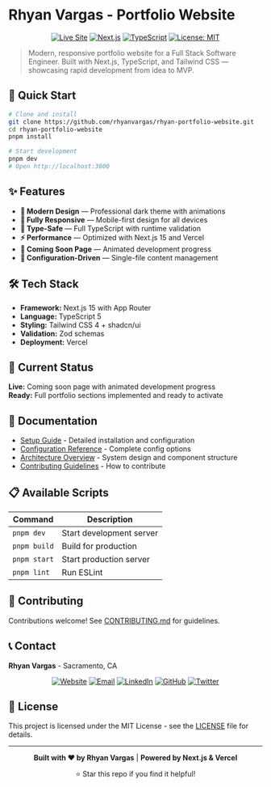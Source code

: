 # Rhyan Vargas - Portfolio Website

<div align="center">

[![Live Site](https://img.shields.io/badge/Live%20Site-rhyan.dev-blue?style=for-the-badge&logo=vercel)](https://www.rhyan.dev)
[![Next.js](https://img.shields.io/badge/Next.js-15-black?style=for-the-badge&logo=next.js)](https://nextjs.org/)
[![TypeScript](https://img.shields.io/badge/TypeScript-5-blue?style=for-the-badge&logo=typescript)](https://www.typescriptlang.org/)
[![License: MIT](https://img.shields.io/badge/License-MIT-yellow.svg?style=for-the-badge)](https://opensource.org/licenses/MIT)

</div>

> Modern, responsive portfolio website for a Full Stack Software Engineer. Built with Next.js, TypeScript, and Tailwind CSS — showcasing rapid development from idea to MVP.

## 🚀 Quick Start

```bash
# Clone and install
git clone https://github.com/rhyanvargas/rhyan-portfolio-website.git
cd rhyan-portfolio-website
pnpm install

# Start development
pnpm dev
# Open http://localhost:3000
```

## ✨ Features

- **🎨 Modern Design** — Professional dark theme with animations
- **📱 Fully Responsive** — Mobile-first design for all devices
- **🎯 Type-Safe** — Full TypeScript with runtime validation
- **⚡ Performance** — Optimized with Next.js 15 and Vercel
- **🚧 Coming Soon Page** — Animated development progress
- **🔧 Configuration-Driven** — Single-file content management

## 🛠️ Tech Stack

- **Framework:** Next.js 15 with App Router
- **Language:** TypeScript 5
- **Styling:** Tailwind CSS 4 + shadcn/ui
- **Validation:** Zod schemas
- **Deployment:** Vercel

## 🚧 Current Status

**Live:** Coming soon page with animated development progress  
**Ready:** Full portfolio sections implemented and ready to activate

## 📖 Documentation

- [Setup Guide](docs/setup.md) - Detailed installation and configuration
- [Configuration Reference](docs/configuration.md) - Complete config options
- [Architecture Overview](docs/architecture.md) - System design and component structure
- [Contributing Guidelines](CONTRIBUTING.md) - How to contribute

## 📋 Available Scripts

| Command | Description |
|---------|-------------|
| `pnpm dev` | Start development server |
| `pnpm build` | Build for production |
| `pnpm start` | Start production server |
| `pnpm lint` | Run ESLint |

## 🤝 Contributing

Contributions welcome! See [CONTRIBUTING.md](CONTRIBUTING.md) for guidelines.

## 📞 Contact

**Rhyan Vargas** - Sacramento, CA

<div align="center">

[![Website](https://img.shields.io/badge/Website-rhyan.dev-blue?style=flat-square&logo=google-chrome)](https://rhyan.dev)
[![Email](https://img.shields.io/badge/Email-hello@rhyan.dev-red?style=flat-square&logo=gmail)](mailto:hello@rhyan.dev)
[![LinkedIn](https://img.shields.io/badge/LinkedIn-rhyanvargas-blue?style=flat-square&logo=linkedin)](https://linkedin.com/in/rhyanvargas)
[![GitHub](https://img.shields.io/badge/GitHub-rhyanvargas-black?style=flat-square&logo=github)](https://github.com/rhyanvargas)
[![Twitter](https://img.shields.io/badge/Twitter-@rhyguydigital-blue?style=flat-square&logo=twitter)](https://x.com/rhyguydigital)

</div>

## 📄 License

This project is licensed under the MIT License - see the [LICENSE](LICENSE) file for details.

---

<div align="center">

**Built with ❤️ by Rhyan Vargas** | **Powered by Next.js & Vercel**

⭐ Star this repo if you find it helpful!

</div>